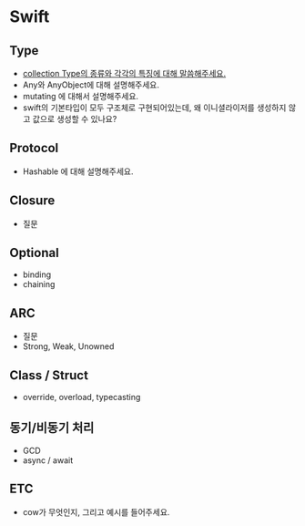 # Swift

## Type
- [collection Type의 종류와 각각의 특징에 대해 말씀해주세요.](https://github.com/iStudyiOS/iOS_iAmReadyForInterview/blob/main/iOS/Swift_Interview_content/CollectionType.md)
- Any와 AnyObject에 대해 설명해주세요.
- mutating 에 대해서 설명해주세요.
- swift의 기본타입이 모두 구조체로 구현되어있는데, 왜 이니셜라이저를 생성하지 않고 값으로 생성할 수 있나요?

## Protocol
- Hashable 에 대해 설명해주세요.

## Closure
- 질문

## Optional
- binding
- chaining

## ARC
- 질문
- Strong, Weak, Unowned

## Class / Struct
- override, overload, typecasting

## 동기/비동기 처리
- GCD
- async / await

## ETC
- cow가 무엇인지, 그리고 예시를 들어주세요.

